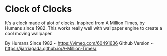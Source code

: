 # Clock of Clocks
It's a clock made of alot of clocks. Inspired from A Million Times, by Humans since 1982. This works really well with wallpaper engine to create a cool moving wallpaper.

By Humans Since 1982 ~ https://vimeo.com/60491636
Github Version ~ https://ijarriagada.github.io/A-Million-Times/
